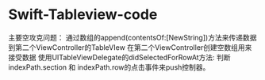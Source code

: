 # Swift-Tableview-code

主要空攻克问题：
通过数组的append(contentsOf:[NewString])方法来传递数据到第二个ViewController的TableVIew
在第二个ViewController创建空数组用来接受数据
使用UITableViewDelegate的didSelectedForRowAt方法:
判断indexPath.section 和 indexPath.row的点击事件来push控制器。
